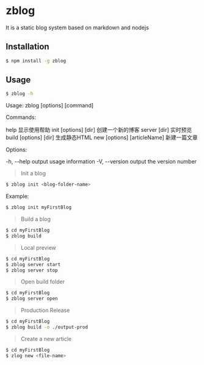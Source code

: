 # zblog
It is a static blog system based on markdown and nodejs

## Installation

``` bash
$ npm install -g zblog
```

## Usage

``` bash
$ zblog -h
```

Usage: zblog [options] [command]

Commands:

help                         显示使用帮助
init [options] [dir]         创建一个新的博客
server [dir]                 实时预览
build [options] [dir]        生成静态HTML
new [options] [articleName]  新建一篇文章

Options:

-h, --help     output usage information
-V, --version  output the version number


> Init a blog
``` bash
$ zblog init <blog-folder-name>
```
Example:

``` bash
$ zblog init myFirstBlog
```

> Build a blog
``` bash
$ cd myFirstBlog
$ zblog build 
```

> Local preview
``` bash
$ cd myFirstBlog
$ zblog server start
$ zblog server stop
```

> Open build folder
``` bash
$ cd myFirstBlog
$ zblog server open
```

> Production Release
``` bash
$ cd myFirstBlog
$ zblog build -o ./output-prod
```

> Create a new article
``` bash
$ cd myFirstBlog
$ zlog new <file-name>
```
